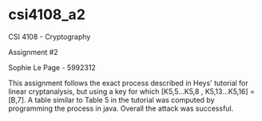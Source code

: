 # csi4108_a2

CSI 4108 - Cryptography

Assignment #2

Sophie Le Page - 5992312

This assignment follows the exact process described in Heys' tutorial for linear cryptanalysis, but using a key for which [K5,5...K5,8 , K5,13...K5,16]  = [B,7]. A table similar to Table 5 in the tutorial was computed by programming the process in java. Overall the attack was successful.